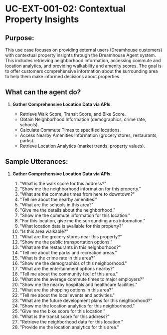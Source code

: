 # UC-EXT-001-02: Contextual Property Insights

## Purpose:

This use case focuses on providing external users (Dreamhouse customers) with contextual property insights through the Dreamhouse Agent system. This includes retrieving neighborhood information, accessing commute and location analytics, and providing walkability and amenity scores. The goal is to offer customers comprehensive information about the surrounding area to help them make informed decisions about properties.

## What can the agent do?

1.  **Gather Comprehensive Location Data via APIs**:

    - Retrieve Walk Score, Transit Score, and Bike Score.
    - Obtain Neighborhood Information (demographics, crime rate, schools).
    - Calculate Commute Times to specified locations.
    - Access Nearby Amenities Information (grocery stores, restaurants, parks).
    - Retrieve Location Analytics (market trends, property values).

## Sample Utterances:

1.  **Gather Comprehensive Location Data via APIs**:

    1. "What is the walk score for this address?"
    2. "Show me the neighborhood information for this property."
    3. "What are the commute times from here to downtown?"
    4. "Tell me about the nearby amenities."
    5. "What are the schools in this area?"
    6. "Give me the details about the neighborhood."
    7. "Show me the commute information for this location."
    8. "For this location, give me the surrounding area information."
    9. "What location data is available for this property?"
    10. "Is this area walkable?"
    11. "What are the grocery stores near this property?"
    12. "Show me the public transportation options."
    13. "What are the restaurants in this neighborhood?"
    14. "Tell me about the parks and recreation areas."
    15. "What is the crime rate in this area?"
    16. "Show me the demographics of this neighborhood."
    17. "What are the entertainment options nearby?"
    18. "Tell me about the community feel of this area."
    19. "What are the average commute times to major employers?"
    20. "Show me the nearby hospitals and healthcare facilities."
    21. "What are the shopping options in this area?"
    22. "Tell me about the local events and activities."
    23. "What are the future development plans for this neighborhood?"
    24. "Show me the location analytics for this neighborhood."
    25. "Give me the bike score for this location."
    26. "What is the transit score for this address?"
    27. "Retrieve the neighborhood data for this location."
    28. "Provide me the location analytics for this area."
